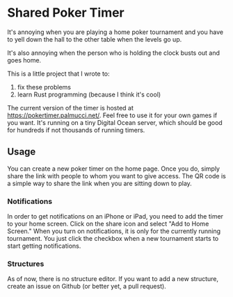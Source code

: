 # Shared Poker Timer

It's annoying when you are playing a home poker tournament and you have to yell down the hall to the other table when the levels go up. 

It's also annoying when the person who is holding the clock busts out and goes home.

This is a little project that I wrote to:
1) fix these problems
2) learn Rust programming (because I think it's cool)

The current version of the timer is hosted at https://pokertimer.palmucci.net/. Feel free to use it for your own games if you want. It's running on a tiny Digital Ocean server, which should be good for hundreds if not thousands of running timers.

## Usage

You can create a new poker timer on the home page. Once you do, simply share the link with people to whom you want to give access. The QR code is a simple way to share the link when you are sitting down to play.

### Notifications

In order to get notifications on an iPhone or iPad, you need to add the timer to your home screen. Click on the share icon and select "Add to Home Screen." When you turn on notifications, it is only for the currently running tournament. You just click the checkbox when a new tournament starts to start getting notifications.

### Structures

As of now, there is no structure editor. If you want to add a new structure, create an issue on Github (or better yet, a pull request).